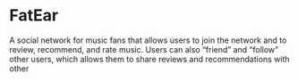 # FatEar

A social network for music fans that allows users to join the network and to review, recommend, and rate music.
Users can also “friend” and “follow” other users, which allows them to share reviews and recommendations with other
